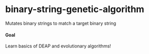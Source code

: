 # binary-string-genetic-algorithm
Mutates binary strings to match a target binary string

#### Goal
Learn basics of DEAP and evolutionary algorithms!
